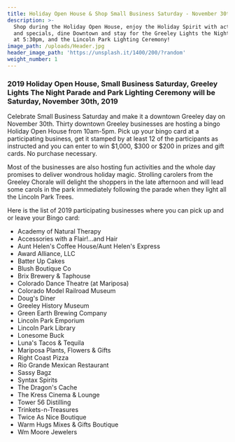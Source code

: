 ```yaml
---
title: Holiday Open House & Shop Small Business Saturday - November 30th 2019
description: >-
  Shop during the Holiday Open House, enjoy the Holiday Spirit with activities
  and specials, dine Downtown and stay for the Greeley Lights the Night Parade
  at 5:30pm, and the Lincoln Park Lighting Ceremony!
image_path: /uploads/Header.jpg
header_image_path: 'https://unsplash.it/1400/200/?random'
weight_number: 1
---
```


### 2019 Holiday Open House, Small Business Saturday, Greeley Lights The Night Parade and Park Lighting Ceremony will be Saturday, November 30th, 2019

Celebrate Small Business Saturday and make it a downtown Greeley day on November 30th. Thirty downtown Greeley businesses are hosting a bingo Holiday Open House from 10am-5pm. Pick up your bingo card at a participating business, get it stamped by at least 12 of the participants as instructed and you can enter to win $1,000, $300 or $200 in prizes and gift cards. No purchase necessary.

Most of the businesses are also hosting fun activities and the whole day promises to deliver wondrous holiday magic. Strolling carolers from the Greeley Chorale will delight the shoppers in the late afternoon and will lead some carols in the park immediately following the parade when they light all the Lincoln Park Trees.

Here is the list of 2019 participating businesses where you can pick up and or leave your Bingo card:

* Academy of Natural Therapy
* Accessories with a Flair\!…and Hair
* Aunt Helen's Coffee House/Aunt Helen's Express
* Award Alliance, LLC
* Batter Up Cakes
* Blush Boutique Co
* Brix Brewery & Taphouse
* Colorado Dance Theatre (at Mariposa)
* Colorado Model Railroad Museum
* Doug's Diner
* Greeley History Museum
* Green Earth Brewing Company
* Lincoln Park Emporium
* Lincoln Park Library
* Lonesome Buck
* Luna's Tacos & Tequila
* Mariposa Plants, Flowers & Gifts
* Right Coast Pizza
* Rio Grande Mexican Restaurant
* Sassy Bagz
* Syntax Spirits&nbsp;
* The Dragon's Cache
* The Kress Cinema & Lounge
* Tower 56 Distilling
* Trinkets-n-Treasures
* Twice As Nice Boutique
* Warm Hugs Mixes & Gifts Boutique
* Wm Moore Jewelers